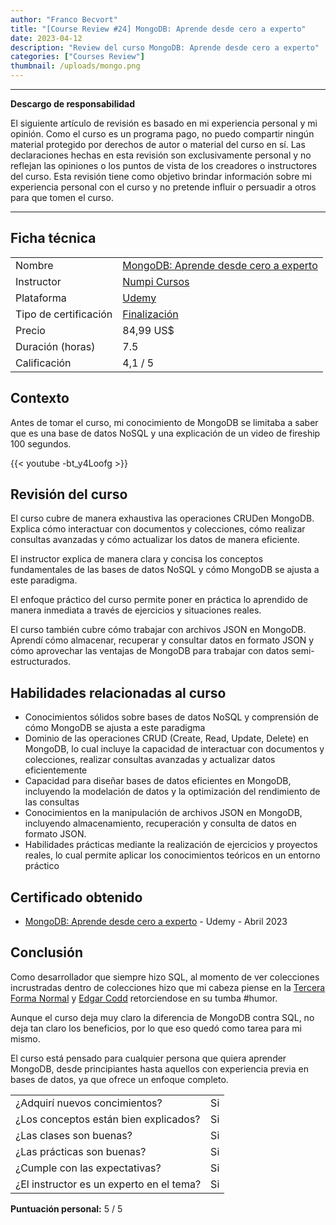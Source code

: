 ```yaml
---
author: "Franco Becvort"
title: "[Course Review #24] MongoDB: Aprende desde cero a experto"
date: 2023-04-12
description: "Review del curso MongoDB: Aprende desde cero a experto"
categories: ["Courses Review"]
thumbnail: /uploads/mongo.png
---
```


---

**Descargo de responsabilidad**

El siguiente artículo de revisión es basado en mi experiencia personal y mi opinión. Como el curso es un programa pago, no puedo compartir ningún material protegido por derechos de autor o material del curso en sí. Las declaraciones hechas en esta revisión son exclusivamente personal y no reflejan las opiniones o los puntos de vista de los creadores o instructores del curso. Esta revisión tiene como objetivo brindar información sobre mi experiencia personal con el curso y no pretende influir o persuadir a otros para que tomen el curso.

---

## Ficha técnica

|                       |                                                                                                                                                                                                                    |
| --------------------- | ------------------------------------------------------------------------------------------------------------------------------------------------------------------------------------------------------------------ |
| Nombre                | [MongoDB: Aprende desde cero a experto](https://www.udemy.com/course/mongodb-aprende-desde-cero/)                                                                                                                  |
| Instructor            | [Numpi Cursos](https://www.linkedin.com/company/numpi-mx/)                                                                                                                                                         |
| Plataforma            | [Udemy](https://www.udemy.com/)                                                                                                                                                                                    |
| Tipo de certificación | [Finalización](https://support.udemy.com/hc/es/sections/360011037194-Certificados-de-finalizaci%C3%B3n#:~:text=Los%20certificados%20de%20finalizaci%C3%B3n%20sirven,certificados%20no%20tienen%20validez%20legal.) |
| Precio                | 84,99 US$                                                                                                                                                                                                          |
| Duración \(horas\)    | 7.5                                                                                                                                                                                                                |
| Calificación          | 4,1 / 5                                                                                                                                                                                                            |

## Contexto

Antes de tomar el curso, mi conocimiento de MongoDB se limitaba a saber que es una base de datos NoSQL y una explicación de un video de fireship 100 segundos.

{{< youtube -bt_y4Loofg >}}

## Revisión del curso

El curso cubre de manera exhaustiva las operaciones CRUDen MongoDB. Explica cómo interactuar con documentos y colecciones, cómo realizar consultas avanzadas y cómo actualizar los datos de manera eficiente.

El instructor explica de manera clara y concisa los conceptos fundamentales de las bases de datos NoSQL y cómo MongoDB se ajusta a este paradigma.

El enfoque práctico del curso permite poner en práctica lo aprendido de manera inmediata a través de ejercicios y situaciones reales.

El curso también cubre cómo trabajar con archivos JSON en MongoDB. Aprendí cómo almacenar, recuperar y consultar datos en formato JSON y cómo aprovechar las ventajas de MongoDB para trabajar con datos semi-estructurados.

## Habilidades relacionadas al curso

- Conocimientos sólidos sobre bases de datos NoSQL y comprensión de cómo MongoDB se ajusta a este paradigma
- Dominio de las operaciones CRUD (Create, Read, Update, Delete) en MongoDB, lo cual incluye la capacidad de interactuar con documentos y colecciones, realizar consultas avanzadas y actualizar datos eficientemente
- Capacidad para diseñar bases de datos eficientes en MongoDB, incluyendo la modelación de datos y la optimización del rendimiento de las consultas
- Conocimientos en la manipulación de archivos JSON en MongoDB, incluyendo almacenamiento, recuperación y consulta de datos en formato JSON.
- Habilidades prácticas mediante la realización de ejercicios y proyectos reales, lo cual permite aplicar los conocimientos teóricos en un entorno práctico

## Certificado obtenido

- [MongoDB: Aprende desde cero a experto](https://udemy-certificate.s3.amazonaws.com/pdf/UC-a117b533-b704-4d36-9bb0-5f2e1e30622d.pdf) - Udemy - Abril 2023

## Conclusión

Como desarrollador que siempre hizo SQL, al momento de ver colecciones incrustradas dentro de colecciones hizo que mi cabeza piense en la [Tercera Forma Normal](https://es.wikipedia.org/wiki/Tercera_forma_normal) y [Edgar Codd](https://es.wikipedia.org/wiki/Edgar_Frank_Codd) retorciendose en su tumba #humor.

Aunque el curso deja muy claro la diferencia de MongoDB contra SQL, no deja tan claro los beneficios, por lo que eso quedó como tarea para mi mismo.

El curso está pensado para cualquier persona que quiera aprender MongoDB, desde principiantes hasta aquellos con experiencia previa en bases de datos, ya que ofrece un enfoque completo.

|                                          |     |
| ---------------------------------------- | --- |
| ¿Adquirí nuevos concimientos?            | Si  |
| ¿Los conceptos están bien explicados?    | Si  |
| ¿Las clases son buenas?                  | Si  |
| ¿Las prácticas son buenas?               | Si  |
| ¿Cumple con las expectativas?            | Si  |
| ¿El instructor es un experto en el tema? | Si  |

**Puntuación personal:** 5 / 5
